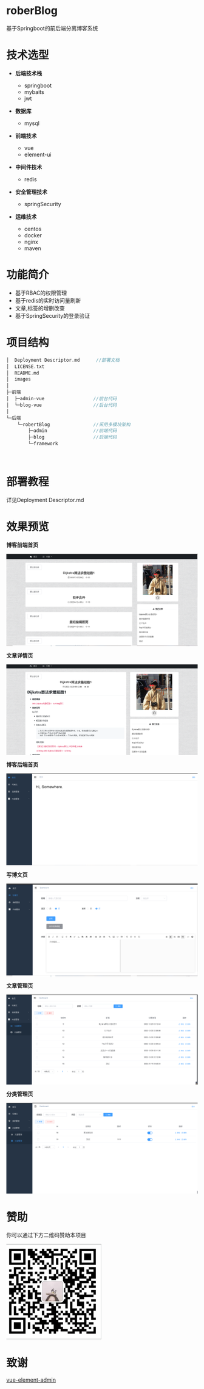 # roberBlog

基于Springboot的前后端分离博客系统

# 技术选型

- **后端技术栈**
  - springboot
  - mybaits
  - jwt

- **数据库**
  - mysql
- **前端技术**
  - vue
  - element-ui
- **中间件技术**
  - redis
- **安全管理技术**
  - springSecurity
- **运维技术**
  - centos
  - docker
  - nginx
  - maven


#  功能简介
   - 基于RBAC的权限管理
   - 基于redis的实时访问量刷新
   - 文章,标签的增删改查
   - 基于SpringSecurity的登录验证
   

#  项目结构

```c++
│  Deployment Descriptor.md      //部署文档
│  LICENSE.txt   
│  README.md 
│  images
│   
├─前端
│  ├─admin-vue                  //前台代码         
│  └─blog-vue                   //后台代码
│                  
└─后端
    └─robertBlog                //采用多模块架构  
        ├─admin                 //前端代码
        ├─blog                  //后端代码
        └─framework
```

​        

# 部署教程

详见Deployment Descriptor.md

# 效果预览

**博客前端首页**

<img src="images/front-end-index.png" alt="图片名称" align=center />

**文章详情页**

<img src="images/front-end-articleDetail.png" alt="图片名称" align=center />

**博客后端首页**

<img src="images/back-end-index.png" alt="图片名称" align=center />

**写博文页**

<img src="images/back-end-write.png" alt="图片名称" align=center />

**文章管理页**

<img src="images/back-end-articleManage.png" alt="图片名称" align=center />

**分类管理页**

<img src="images/back-end-LabelManage.png" alt="图片名称" align=center />

# 赞助


你可以通过下方二维码赞助本项目

<img src="images/QRcode.png" alt="图片名称" width = "250" height = "250" align=center />   


# 致谢

[vue-element-admin](https://github.com/PanJiaChen/vue-element-admin)



